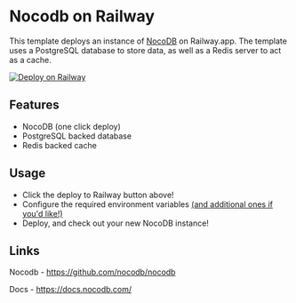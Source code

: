 # Nocodb on Railway
This template deploys an instance of [NocoDB](https://github.com/nocodb/nocodb) on Railway.app. The template uses a PostgreSQL database to store data, as well as a Redis server to act as a cache.

[![Deploy on Railway](https://railway.app/button.svg)](https://railway.app/template/opu-NU?referralCode=IQhE0B)
## Features
- NocoDB (one click deploy)
- PostgreSQL backed database
- Redis backed cache
## Usage
- Click the deploy to Railway button above!
- Configure the required environment variables [(and additional ones if you'd like!)](https://docs.nocodb.com/getting-started/environment-variables)
- Deploy, and check out your new NocoDB instance!
## Links
Nocodb - https://github.com/nocodb/nocodb

Docs - https://docs.nocodb.com/
